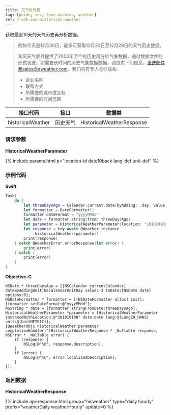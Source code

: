 ```yaml
---
title: 天气时光机
tag: [guide, ios, time-machine, weather]
ref: 7-sdk-ios-historical-weather
---
```


获取最近10天的天气历史再分析数据。

> 例如今天是12月30日，最多可获取12月20日至12月29日的天气历史数据。

> 和风天气额外提供了2000年至今的历史再分析气象数据，通过数据文件的形式发送，如需要长时间的历史气象数据数据，请提供下列信息，发送邮件至sales@qweather.com，我们将有专人与你联系:
> 
> * 企业名称
> * 联系方式
> * 所需要的城市或坐标
> * 所需要的时间范围

| 接口代码           | 接口          | 数据类                     |
| ---------------   | ----------- | -------------------------- |
| historicalWeather | 历史天气      | HistoricalWeatherResponse |

### 请求参数

**HistoricalWeatherParameter**

{% include params.html p="location-id date10back lang-def unit-def" %}

### 示例代码

**Swift**

```swift
Task{
    do {
        let threeDaysAgo = Calendar.current.date(byAdding: .day, value: -3, to: Date())!
        let formatter = DateFormatter()
        formatter.dateFormat = "yyyyMMdd"
        let date = formatter.string(from: threeDaysAgo)
        let parameter = HistoricalWeatherParameter(location: "101010100", date: date)
        let response = try await QWeather.instance
            .historicalWeather(parameter)
        print(response)
    } catch QWeatherError.errorResponse(let error) {
        print(error)
    } catch {
        print(error)
    }
}
```

**Objective-C**

```objc
NSDate * threeDaysAgo = [[NSCalendar currentCalendar] dateByAddingUnit:NSCalendarUnitDay value:-3 toDate:[NSDate date] options:0];
NSDateFormatter * formatter = [[NSDateFormatter alloc] init];
[formatter setDateFormat:@"yyyyMMdd"];
NSString * date = [formatter stringFromDate:threeDaysAgo];
HistoricalWeatherParameter *parameter = [HistoricalWeatherParameter instanceWithLocation:@"101010100" date:date lang:@(LangZH_HANS) unit:@(UnitMETRIC)];
[QWeatherObjc historicalWeather:parameter completionHandler:^(HistoricalWeatherResponse * _Nullable response, NSError * _Nullable error) {
    if (response) {
        NSLog(@"%@", response.description);
    }
    if (error) {
        NSLog(@"%@", error.localizedDescription);
    }
}];
```
### 返回数据

**HistoricalWeatherResponse**

{% include api-response.html group="hisweather" type="daily hourly" prefix="weatherDaily weatherHourly" update=0 %}
